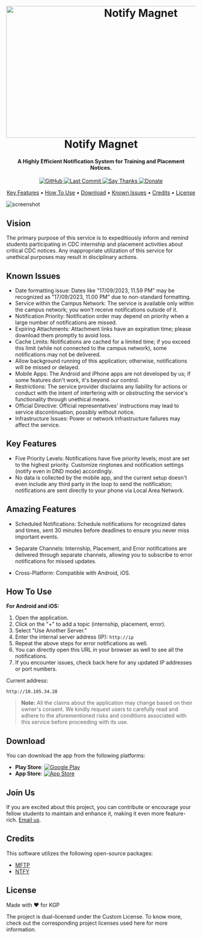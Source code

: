 <h1 align="center">
  <br>
  <a href="https://github.com/XylenSky/notify-magnet"><img src="https://raw.githubusercontent.com/XylenSky/notify-magnet/main/Notify_Magnet.png" height="350" alt="Notify Magnet" width="700"></a>
  <br>
  Notify Magnet
  <br>
</h1>

<h4 align="center">A Highly Efficient Notification System for Training and Placement Notices.</h4>

<p align="center">
  <a href="https://github.com/binwiederhier/ntfy">
    <img src="https://img.shields.io/badge/NTFY-MFTP-blue" alt="GitHub">
  </a>
  <a href="https://github.com/XylenSky/notify-magnet">
    <img src="https://img.shields.io/github/last-commit/XylenSky/notify-magnet" alt="Last Commit">
  </a>
  <a href="https://github.com/XylenSky/notify-magnet">
    <img src="https://img.shields.io/endpoint?url=https%3A%2F%2Fhits.dwyl.com%2Fxylensky%2Fnotify-magnet.json?color=pink" alt="Say Thanks">
  </a>
  <a href="https://liberapay.com/ntfy">
    <img src="https://img.shields.io/badge/$-donate-ff69b4.svg?maxAge=2592000&style=flat" alt="Donate">
  </a>
</p>

<p align="center">
  <a href="#key-features">Key Features</a> •
  <a href="#how-to-use">How To Use</a> •
  <a href="#download">Download</a> •
  <a href="#known-issues">Known Issues</a> •
  <a href="#credits">Credits</a> •
  <a href="#license">License</a>
</p>

![screenshot](https://raw.githubusercontent.com/XylenSky/notify-magnet/main/howtousepreview.gif)

## Vision

The primary purpose of this service is to expeditiously inform and remind students participating in CDC internship and placement activities about critical CDC notices. Any inappropriate utilization of this service for unethical purposes may result in disciplinary actions.

## Known Issues

- Date formatting issue: Dates like "17/09/2023, 11.59 PM" may be recognized as "17/09/2023, 11.00 PM" due to non-standard formatting.
- Service within the Campus Network: The service is available only within the campus network; you won't receive notifications outside of it.
- Notification Priority: Notification order may depend on priority when a large number of notifications are missed.
- Expiring Attachments: Attachment links have an expiration time; please download them promptly to avoid loss.
- Cache Limits: Notifications are cached for a limited time; if you exceed this limit (while not connected to the campus network), some notifications may not be delivered.
- Allow background running of this application; otherwise, notifications will be missed or delayed.
- Mobile Apps: The Android and iPhone apps are not developed by us; if some features don't work, it's beyond our control.
- Restrictions: The service provider disclaims any liability for actions or conduct with the intent of interfering with or obstructing the service's functionality through unethical means.
- Official Directive: Official representatives' instructions may lead to service discontinuation, possibly without notice.
- Infrastructure Issues: Power or network infrastructure failures may affect the service.

## Key Features

- Five Priority Levels: Notifications have five priority levels; most are set to the highest priority. Customize ringtones and notification settings (notify even in DND mode) accordingly.
- No data is collected by the mobile app, and the current setup doesn't even include any third party in the loop to send the notification; notifications are sent directly to your phone via Local Area Network.

## Amazing Features

- Scheduled Notifications: Schedule notifications for recognized dates and times, sent 30 minutes before deadlines to ensure you never miss important events.
- Separate Channels: Internship, Placement, and Error notifications are delivered through separate channels, allowing you to subscribe to error notifications for missed updates.

- Cross-Platform: Compatible with Android, iOS.

## How To Use

**For Android and iOS:**

1. Open the application.
2. Click on the "+" to add a topic (internship, placement, error).
3. Select "Use Another Server."
4. Enter the internal server address (IP): `http://ip`
5. Repeat the above steps for error notifications as well.
6. You can directly open this URL in your browser as well to see all the notifications.
7. If you encounter issues, check back here for any updated IP addresses or port numbers.

Current address: 
```
http://10.105.34.28
```


> **Note:**
> All the claims about the application may change based on their owner's consent.
> We kindly request users to carefully read and adhere to the aforementioned risks and conditions associated with this service before proceeding with its use.

## Download

You can download the app from the following platforms:
- **Play Store**: [![Google Play](https://upload.wikimedia.org/wikipedia/commons/thumb/7/78/Google_Play_Store_badge_EN.svg/126px-Google_Play_Store_badge_EN.svg.png?20220907104002)](https://play.google.com/store/apps/details?id=io.heckel.ntfy&pcampaignid=web_share)
- **App Store**: [![App Store](https://upload.wikimedia.org/wikipedia/commons/thumb/3/3c/Download_on_the_App_Store_Badge.svg/128px-Download_on_the_App_Store_Badge.svg.png)](https://apps.apple.com/in/app/ntfy/id1625396347)

## Join Us

If you are excited about this project, you can contribute or encourage your fellow students to maintain and enhance it, making it even more feature-rich. [Email us](mailto:xylensky@proton.me).

## Credits

This software utilizes the following open-source packages:

- [MFTP](https://github.com/metakgp/mftp)
- [NTFY](https://github.com/binwiederhier/ntfy)

## License

Made with ❤️ for KGP

The project is dual-licensed under the Custom License. To know more, check out the corresponding project licenses used here for more information.
